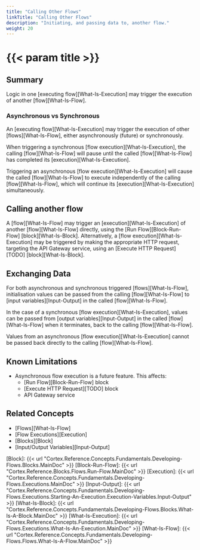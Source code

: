 ```yaml
---
title: "Calling Other Flows"
linkTitle: "Calling Other Flows"
description: "Initiating, and passing data to, another flow."
weight: 20
---
```


# {{< param title >}}

## Summary

Logic in one [executing flow][What-Is-Execution] may trigger the execution of another [flow][What-Is-Flow].

### Asynchronous vs Synchronous

An [executing flow][What-Is-Execution] may trigger the execution of other [flows][What-Is-Flow], either asynchronously (future) or synchronously.

When triggering a synchronous [flow execution][What-Is-Execution], the calling [flow][What-Is-Flow] will pause until the called [flow][What-Is-Flow] has completed its [execution][What-Is-Execution].

Triggering an asynchronous [flow execution][What-Is-Execution] will cause the called [flow][What-Is-Flow] to execute independently of the calling [flow][What-Is-Flow], which will continue its [execution][What-Is-Execution] simultaneously.

## Calling another flow

A [flow][What-Is-Flow] may trigger an [execution][What-Is-Execution] of another [flow][What-Is-Flow] directly, using the [Run Flow][Block-Run-Flow] [block][What-Is-Block]. Alternatively, a [flow execution][What-Is-Execution] may be triggered by making the appropriate HTTP request, targeting the API Gateway service, using an [Execute HTTP Request][TODO] [block][What-Is-Block].

## Exchanging Data

For both asynchronous and synchronous triggered [flows][What-Is-Flow], initialisation values can be passed from the calling [flow][What-Is-Flow] to [input variables][Input-Output] in the called [flow][What-Is-Flow].

In the case of a synchronous [flow execution][What-Is-Execution], values can be passed from [output variables][Input-Output] in the called [flow][What-Is-Flow] when it terminates, back to the calling [flow][What-Is-Flow].

Values from an asynchronous [flow execution][What-Is-Execution] cannot be passed back directly to the calling [flow][What-Is-Flow].

## Known Limitations

- Asynchronous flow execution is a future feature. This affects:
  - [Run Flow][Block-Run-Flow] block
  - [Execute HTTP Request][TODO] block
  - API Gateway service

## Related Concepts

- [Flows][What-Is-Flow]
- [Flow Executions][Execution]
- [Blocks][Block]
- [Input/Output Variables][Input-Output]

[Block]: {{< url "Cortex.Reference.Concepts.Fundamentals.Developing-Flows.Blocks.MainDoc" >}}
[Block-Run-Flow]: {{< url "Cortex.Reference.Blocks.Flows.Run-Flow.MainDoc" >}}
[Execution]: {{< url "Cortex.Reference.Concepts.Fundamentals.Developing-Flows.Executions.MainDoc" >}}
[Input-Output]: {{< url "Cortex.Reference.Concepts.Fundamentals.Developing-Flows.Executions.Starting-An-Execution.Execution-Variables.Input-Output" >}}
[What-Is-Block]: {{< url "Cortex.Reference.Concepts.Fundamentals.Developing-Flows.Blocks.What-Is-A-Block.MainDoc" >}}
[What-Is-Execution]: {{< url "Cortex.Reference.Concepts.Fundamentals.Developing-Flows.Executions.What-Is-An-Execution.MainDoc" >}}
[What-Is-Flow]: {{< url "Cortex.Reference.Concepts.Fundamentals.Developing-Flows.Flows.What-Is-A-Flow.MainDoc" >}}

